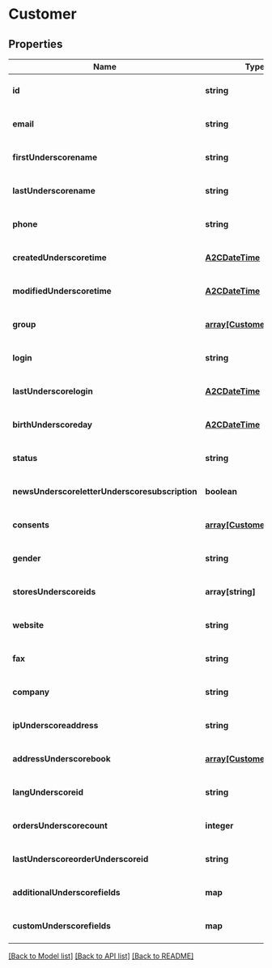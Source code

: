 # Customer

## Properties
Name | Type | Description | Notes
------------ | ------------- | ------------- | -------------
**id** | **string** |  | [optional] [default to null]
**email** | **string** |  | [optional] [default to null]
**firstUnderscorename** | **string** |  | [optional] [default to null]
**lastUnderscorename** | **string** |  | [optional] [default to null]
**phone** | **string** |  | [optional] [default to null]
**createdUnderscoretime** | [**A2CDateTime**](A2CDateTime.md) |  | [optional] [default to null]
**modifiedUnderscoretime** | [**A2CDateTime**](A2CDateTime.md) |  | [optional] [default to null]
**group** | [**array[CustomerGroup]**](CustomerGroup.md) |  | [optional] [default to null]
**login** | **string** |  | [optional] [default to null]
**lastUnderscorelogin** | [**A2CDateTime**](A2CDateTime.md) |  | [optional] [default to null]
**birthUnderscoreday** | [**A2CDateTime**](A2CDateTime.md) |  | [optional] [default to null]
**status** | **string** |  | [optional] [default to null]
**newsUnderscoreletterUnderscoresubscription** | **boolean** |  | [optional] [default to null]
**consents** | [**array[CustomerConsent]**](CustomerConsent.md) |  | [optional] [default to null]
**gender** | **string** |  | [optional] [default to null]
**storesUnderscoreids** | **array[string]** |  | [optional] [default to null]
**website** | **string** |  | [optional] [default to null]
**fax** | **string** |  | [optional] [default to null]
**company** | **string** |  | [optional] [default to null]
**ipUnderscoreaddress** | **string** |  | [optional] [default to null]
**addressUnderscorebook** | [**array[CustomerAddress]**](CustomerAddress.md) |  | [optional] [default to null]
**langUnderscoreid** | **string** |  | [optional] [default to null]
**ordersUnderscorecount** | **integer** |  | [optional] [default to null]
**lastUnderscoreorderUnderscoreid** | **string** |  | [optional] [default to null]
**additionalUnderscorefields** | **map** |  | [optional] [default to null]
**customUnderscorefields** | **map** |  | [optional] [default to null]

[[Back to Model list]](../README.md#documentation-for-models) [[Back to API list]](../README.md#documentation-for-api-endpoints) [[Back to README]](../README.md)



